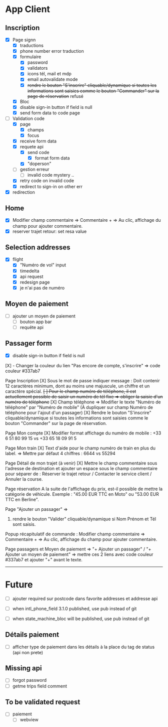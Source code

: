 # App Client

## Inscription
* [X] Page signn
    - [X] traductions
    - [X] phone number error traduction
    - [X] formulaire
        - [X] password
        - [X] validators
        - [X] icons tél, mail et mdp
        - [X] email autovalidate mode
        - [X] ~~rendre le bouton "S'inscrire" cliquable/dynamique si toutes les informations sont saisies comme le bouton "Commander" sur la page de réservation~~ refusé
    - [X] Bloc
    - [X] disable sign-in button if field is null
    - [X] send form data to code page
* [ ] Validation code
    - [X] page
        - [X] champs
        - [X] focus
    - [X] receive form data
    - [X] requete api
        - [X] send code
            - [X] format form data
        - [X] "doperson"
    - [ ] gestion erreur
        - [ ] invalid code mystery ..
    - [X] retry code on invalid code
    - [X] redirect to sign-in on other err
* [X] redirection

## Home
* [X] Modifier champ commentaire => Commentaire + => Au clic, affichage du champ pour ajouter commentaire.
* [X] reserver trajet retour: set resa value

## Selection addresses
* [X] flight
    * [X] "Numéro de vol" input
    * [X] timedelta
    * [X] api request
    * [X] redesign page
    * [X] je n'ai pas de numéro

## Moyen de paiement
* [ ] ajouter un moyen de paiement
    - [ ] bouton app bar
    - [ ] requête api

## Passager form
- [X] disable sign-in button if field is null


[X] - Changer la couleur du lien "Pas encore de compte, s'inscrire" => code couleur #337ab7

Page Inscription
[X] Sous le mot de passe indiquer message : Doit contenir 12 caractères minimum, dont au moins une majuscule, un chiffre et un caractère spécial.
~~[ ] Pour le champ numéro de téléphone, il est actuellement possible de saisir un numéro de tél fixe => obliger la saisie d'un numéro de téléphone~~
[X] Champ téléphone => Modifier le texte "Numéro de téléphone" par "Numéro de mobile"  (À dupliquer sur champ Numéro de téléphone pour l'ajout d'un passager)
[X] Rendre le bouton "S'inscrire" cliquable/dynamique si toutes les informations sont saisies comme le bouton "Commander" sur la page de réservation.

Page Mon compte
[X] Modifier format affichage du numéro de mobile : +33 6 51 80 99 15 vs +33 65 18 09 91 5

Page Mon train
[X] Text d'aide pour le champ numéro de train en plus du label. => Mettre par défaut 4 chiffres : 6644 vs 55294

Page Détail de mon trajet (à venir)
[X] Mettre le champ commentaire sous l'adresse de destination et ajouter un espace sous le champ commentaire pour séparer de : Réserver le trajet retour / Contacter le service client / Annuler la course.

Page réservation
A la suite de l'affichage du prix, est-il possible de mettre la catégorie de véhicule. Exemple : "45.00 EUR TTC en Moto" ou "53.00 EUR TTC en Berline". 

Page "Ajouter un passager" => 
1. rendre le bouton "Valider" cliquable/dynamique si Nom Prénom et Tél sont saisis.

Popup récapitulatif de commande : Modifier champ commentaire => Commentaire + => Au clic, affichage du champ pour ajouter commentaire.

Page passagers et Moyen de paiement => "+ Ajouter un passager" /  "+ Ajouter un moyen de paiement"   => mettre ces 2 liens avec code couleur #337ab7 et ajouter "+" avant le texte.



----

# Future
- [ ] ajouter required sur postcode dans favorite addresses et addresse api

- [ ] when intl_phone_field 3.1.0 published, use pub instead of git
- [ ] when state_machine_bloc will be published, use pub instead of git

## Détails paiement
- [ ] afficher type de paiement dans les détails à la place du tag de status (api non prete)

## Missing api
- [ ] forgot password
- [ ] getme trips field comment

## To be validated request
- [ ] paiement
    - [ ] webview